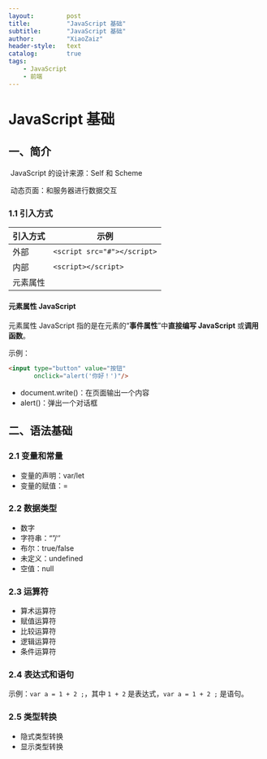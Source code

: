 ```yaml
---
layout:			post
title:			"JavaScript 基础"
subtitle: 		"JavaScript 基础"
author:			"XiaoZaiz"
header-style: 	text
catalog:      	true
tags:
    - JavaScript
    - 前端
---
```


# JavaScript 基础

## 一、简介

​	JavaScript 的设计来源：Self 和 Scheme

​	动态页面：和服务器进行数据交互

### 1.1 引入方式

| 引入方式 | 示例                        |
| -------- | --------------------------- |
| 外部     | `<script src="#"></script>` |
| 内部     | `<script></script>`         |
| 元素属性 |                             |

#### 元素属性 JavaScript

元素属性 JavaScript 指的是在元素的“**事件属性**”中**直接编写 JavaScript** 或**调用函数**。

示例：

```html
<input type="button" value="按钮"
       onclick="alert('你好！')"/>
```

- document.write()：在页面输出一个内容
- alert()：弹出一个对话框

## 二、语法基础

### 2.1 变量和常量

- 变量的声明：var/let
- 变量的赋值：=

### 2.2 数据类型

- 数字
- 字符串：“”/‘’
- 布尔：true/false
- 未定义：undefined
- 空值：null

### 2.3 运算符

- 算术运算符
- 赋值运算符
- 比较运算符
- 逻辑运算符
- 条件运算符

### 2.4 表达式和语句

示例：`var a = 1 + 2 ;`，其中 `1 + 2` 是表达式，`var a = 1 + 2 ;` 是语句。

### 2.5 类型转换

- 隐式类型转换
- 显示类型转换



































